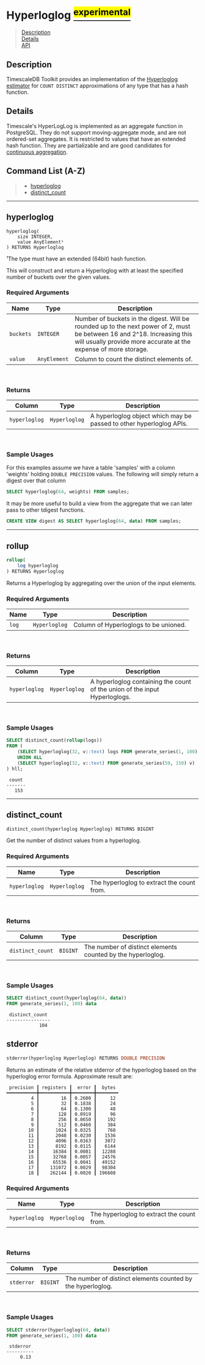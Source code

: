 # Hyperloglog [<sup><mark>experimental</mark></sup>](/docs/README.md#tag-notes)

> [Description](#hyperloglog-description)<br>
> [Details](#hyperloglog-details)<br>
> [API](#hyperloglog-api)

## Description <a id="hyperloglog-description"></a>

TimescaleDB Toolkit provides an implementation of the [Hyperloglog estimator](https://en.wikipedia.org/wiki/HyperLogLog) for `COUNT DISTINCT` approximations of any type that has a hash function.

## Details <a id="hyperloglog-details"></a>

Timescale's HyperLogLog is implemented as an aggregate function in PostgreSQL.  They do not support moving-aggregate mode, and are not ordered-set aggregates.  It is restricted to values that have an extended hash function.  They are partializable and are good candidates for [continuous aggregation](https://docs.timescale.com/latest/using-timescaledb/continuous-aggregates).


## Command List (A-Z) <a id="hyperloglog-api"></a>
> - [hyperloglog](#hyperloglog)
> - [distinct_count](#distinct_count)

---
## **hyperloglog** <a id="hyperloglog"></a>
```SQL,ignore
hyperloglog(
    size INTEGER,
    value AnyElement¹
) RETURNS Hyperloglog
```
¹The type must have an extended (64bit) hash function.

This will construct and return a Hyperloglog with at least the specified number of buckets over the given values.

### Required Arguments <a id="hyperloglog-required-arguments"></a>
|Name| Type |Description|
|---|---|---|
| `buckets` | `INTEGER` | Number of buckets in the digest. Will be rounded up to the next power of 2, must be between 16 and 2^18. Increasing this will usually provide more accurate at the expense of more storage. |
| `value` | `AnyElement` |  Column to count the distinct elements of. |
<br>

### Returns

|Column|Type|Description|
|---|---|---|
| `hyperloglog` | `Hyperloglog` | A hyperloglog object which may be passed to other hyperloglog APIs. |
<br>

### Sample Usages <a id="hyperloglog-examples"></a>
For this examples assume we have a table 'samples' with a column 'weights' holding `DOUBLE PRECISION` values.  The following will simply return a digest over that column

```SQL ,ignore
SELECT hyperloglog(64, weights) FROM samples;
```

It may be more useful to build a view from the aggregate that we can later pass to other tdigest functions.

```SQL ,ignore
CREATE VIEW digest AS SELECT hyperloglog(64, data) FROM samples;
```

---

## **rollup** <a id="rollup"></a>

```SQL ,ignore
rollup(
    log hyperloglog
) RETURNS Hyperloglog
```

Returns a Hyperloglog by aggregating over the union of the input elements.

### Required Arguments <a id="hyperloglog-required-arguments"></a>
|Name| Type |Description|
|---|---|---|
| `log` | `Hyperloglog` |  Column of Hyperloglogs to be unioned. |
<br>

### Returns

|Column|Type|Description|
|---|---|---|
| `hyperloglog` | `Hyperloglog` | A hyperloglog containing the count of the union of the input Hyperloglogs. |
<br>

### Sample Usages <a id="summary-form-examples"></a>

```SQL
SELECT distinct_count(rollup(logs))
FROM (
    (SELECT hyperloglog(32, v::text) logs FROM generate_series(1, 100) v)
    UNION ALL
    (SELECT hyperloglog(32, v::text) FROM generate_series(50, 150) v)
) hll;
```
```output
 count
-------
   153
```

---

## **distinct_count** <a id="distinct_count"></a>
```SQL ,ignore
distinct_count(hyperloglog Hyperloglog) RETURNS BIGINT
```

Get the number of distinct values from a hyperloglog.

### Required Arguments <a id="distinct_count-required-arguments"></a>
|Name|Type|Description|
|---|---|---|
| `hyperloglog` | `Hyperloglog` | The hyperloglog to extract the count from. |
<br>

### Returns

|Column|Type|Description|
|---|---|---|
| `distinct_count` | `BIGINT` | The number of distinct elements counted by the hyperloglog. |
<br>

### Sample Usages <a id="distinct_count-examples"></a>

```SQL
SELECT distinct_count(hyperloglog(64, data))
FROM generate_series(1, 100) data
```
```output
 distinct_count
----------------
            104
```

## **stderror** <a id="hyperloglog_stderror"></a>

```SQL ,ignore
stderror(hyperloglog Hyperloglog) RETURNS DOUBLE PRECISION
```

Returns an estimate of the relative stderror of the hyperloglog based on the
hyperloglog error formula. Approximate result are:
```
 precision ┃ registers ┃  error ┃  bytes
━━━━━━━━━━━╋━━━━━━━━━━━╋━━━━━━━━╋━━━━━━━━
         4 ┃        16 ┃ 0.2600 ┃     12
         5 ┃        32 ┃ 0.1838 ┃     24
         6 ┃        64 ┃ 0.1300 ┃     48
         7 ┃       128 ┃ 0.0919 ┃     96
         8 ┃       256 ┃ 0.0650 ┃    192
         9 ┃       512 ┃ 0.0460 ┃    384
        10 ┃      1024 ┃ 0.0325 ┃    768
        11 ┃      2048 ┃ 0.0230 ┃   1536
        12 ┃      4096 ┃ 0.0163 ┃   3072
        13 ┃      8192 ┃ 0.0115 ┃   6144
        14 ┃     16384 ┃ 0.0081 ┃  12288
        15 ┃     32768 ┃ 0.0057 ┃  24576
        16 ┃     65536 ┃ 0.0041 ┃  49152
        17 ┃    131072 ┃ 0.0029 ┃  98304
        18 ┃    262144 ┃ 0.0020 ┃ 196608
```

### Required Arguments <a id="hyperloglog_stderror-required-arguments"></a>
|Name|Type|Description|
|---|---|---|
| `hyperloglog` | `Hyperloglog` | The hyperloglog to extract the count from. |
<br>

### Returns

|Column|Type|Description|
|---|---|---|
| `stderror` | `BIGINT` | The number of distinct elements counted by the hyperloglog. |
<br>

### Sample Usages <a id="hyperloglog_stderror-examples"></a>

```SQL
SELECT stderror(hyperloglog(64, data))
FROM generate_series(1, 100) data
```
```output
 stderror
----------
     0.13
```
